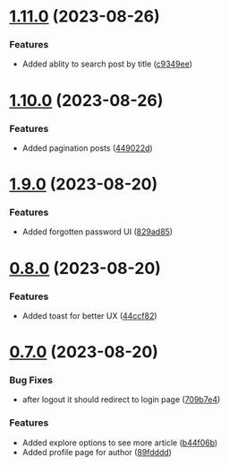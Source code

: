 # [1.11.0](https://github.com/hossainchisty/StoryLink-Client/compare/v1.10.0...v1.11.0) (2023-08-26)


### Features

* Added ablity to search post by title ([c9349ee](https://github.com/hossainchisty/StoryLink-Client/commit/c9349eed570f53d1c2694afac1da182302af6f03))



# [1.10.0](https://github.com/hossainchisty/StoryLink-Client/compare/v1.9.0...v1.10.0) (2023-08-26)


### Features

* Added pagination posts ([449022d](https://github.com/hossainchisty/StoryLink-Client/commit/449022d31266ab51772e890594725609fd524d11))



# [1.9.0](https://github.com/hossainchisty/StoryLink-Client/compare/v0.8.0...v1.9.0) (2023-08-20)


### Features

* Added forgotten password UI ([829ad85](https://github.com/hossainchisty/StoryLink-Client/commit/829ad8589a09c920f29bd1c0c0d6d87ee539c1f5))



# [0.8.0](https://github.com/hossainchisty/StoryLink-Client/compare/v0.7.0...v0.8.0) (2023-08-20)


### Features

* Added toast for better UX ([44ccf82](https://github.com/hossainchisty/StoryLink-Client/commit/44ccf8215052e068a0840bff07508e4d262c5b07))



# [0.7.0](https://github.com/hossainchisty/StoryLink-Client/compare/v0.6.4...v0.7.0) (2023-08-20)


### Bug Fixes

* after logout it should redirect to login page ([709b7e4](https://github.com/hossainchisty/StoryLink-Client/commit/709b7e49582cc200b0fab8edad2d81e5aa76462e))


### Features

* Added explore options to see more article ([b44f06b](https://github.com/hossainchisty/StoryLink-Client/commit/b44f06ba5229b132e1be393bf2fb90f6ad15ca84))
* Added profile page for author ([89fdddd](https://github.com/hossainchisty/StoryLink-Client/commit/89fdddd5403a0a59cd88ab17eee17a94e0af9179))



